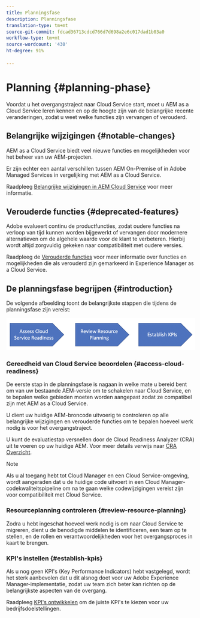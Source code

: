 ```yaml
---
title: Planningsfase
description: Planningsfase
translation-type: tm+mt
source-git-commit: fdcad36713cdcd766d7d698a2e6c017dad1b03a0
workflow-type: tm+mt
source-wordcount: '430'
ht-degree: 91%

---
```



# Planning {#planning-phase}

Voordat u het overgangstraject naar Cloud Service start, moet u AEM as a Cloud Service leren kennen en op de hoogte zijn van de belangrijke recente veranderingen, zodat u weet welke functies zijn vervangen of verouderd.

## Belangrijke wijzigingen {#notable-changes}

AEM as a Cloud Service biedt veel nieuwe functies en mogelijkheden voor het beheer van uw AEM-projecten.

Er zijn echter een aantal verschillen tussen AEM On-Premise of in Adobe Managed Services in vergelijking met AEM as a Cloud Service.

Raadpleeg [Belangrijke wijzigingen in AEM Cloud Service](https://docs.adobe.com/content/help/en/experience-manager-cloud-service/release-notes/aem-cloud-changes.html) voor meer informatie.

## Verouderde functies {#deprecated-features}

Adobe evalueert continu de productfuncties, zodat oudere functies na verloop van tijd kunnen worden bijgewerkt of vervangen door modernere alternatieven om de algehele waarde voor de klant te verbeteren. Hierbij wordt altijd zorgvuldig gekeken naar compatibiliteit met oudere versies.

Raadpleeg de [Verouderde functies](https://docs.adobe.com/content/help/en/experience-manager-cloud-service/release-notes/deprecated-removed-features.html#deprecated-features) voor meer informatie over functies en mogelijkheden die als verouderd zijn gemarkeerd in Experience Manager as a Cloud Service.

## De planningsfase begrijpen {#introduction}

De volgende afbeelding toont de belangrijkste stappen die tijdens de planningsfase zijn vereist:

![afbeelding](/help/move-to-cloud-service/assets/planning-phaseimg1.png)

### Gereedheid van Cloud Service beoordelen {#access-cloud-readiness}

De eerste stap in de planningsfase is nagaan in welke mate u bereid bent om van uw bestaande AEM-versie om te schakelen naar Cloud Service, en te bepalen welke gebieden moeten worden aangepast zodat ze compatibel zijn met AEM as a Cloud Service.

U dient uw huidige AEM-broncode uitvoerig te controleren op alle belangrijke wijzigingen en verouderde functies om te bepalen hoeveel werk nodig is voor het overgangstraject.

U kunt de evaluatiestap versnellen door de Cloud Readiness Analyzer (CRA) uit te voeren op uw huidige AEM. Voor meer details verwijs naar [CRA Overzicht](https://docs.adobe.com/content/help/en/experience-manager-cloud-service/moving/cloud-migration/cloud-readiness-analyzer/overview-cloud-readiness-analyzer.html).

>[!NOTE]
>Als u al toegang hebt tot Cloud Manager en een Cloud Service-omgeving, wordt aangeraden dat u de huidige code uitvoert in een Cloud Manager-codekwaliteitspipeline om na te gaan welke codewijzigingen vereist zijn voor compatibiliteit met Cloud Service.

### Resourceplanning controleren {#review-resource-planning}

Zodra u hebt ingeschat hoeveel werk nodig is om naar Cloud Service te migreren, dient u de benodigde middelen te identificeren, een team op te stellen, en de rollen en verantwoordelijkheden voor het overgangsproces in kaart te brengen.

### KPI&#39;s instellen {#establish-kpis}

Als u nog geen KPI&#39;s (Key Performance Indicators) hebt vastgelegd, wordt het sterk aanbevolen dat u dit alsnog doet voor uw Adobe Experience Manager-implementatie, zodat uw team zich beter kan richten op de belangrijkste aspecten van de overgang.

Raadpleeg [KPI&#39;s ontwikkelen](https://guided.adobe.com/welcome/aem/part6.html) om de juiste KPI&#39;s te kiezen voor uw bedrijfsdoelstellingen.

